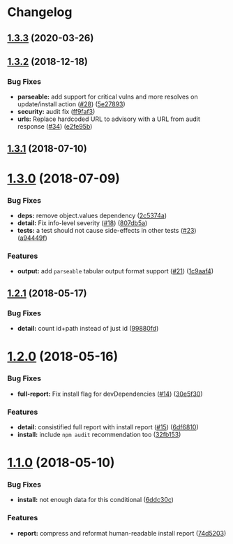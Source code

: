 # Changelog

## [1.3.3](https://github.com/npm/npm-audit-report/compare/v1.3.2...v1.3.3) (2020-03-26)



<a name="1.3.2"></a>
## [1.3.2](https://github.com/npm/npm-audit-report/compare/v1.3.1...v1.3.2) (2018-12-18)


### Bug Fixes

* **parseable:** add support for critical vulns and more resolves on update/install action ([#28](https://github.com/npm/npm-audit-report/issues/28)) ([5e27893](https://github.com/npm/npm-audit-report/commit/5e27893))
* **security:** audit fix ([ff9faf3](https://github.com/npm/npm-audit-report/commit/ff9faf3))
* **urls:** Replace hardcoded URL to advisory with a URL from audit response ([#34](https://github.com/npm/npm-audit-report/issues/34)) ([e2fe95b](https://github.com/npm/npm-audit-report/commit/e2fe95b))



<a name="1.3.1"></a>
## [1.3.1](https://github.com/npm/npm-audit-report/compare/v1.3.0...v1.3.1) (2018-07-10)



<a name="1.3.0"></a>
# [1.3.0](https://github.com/npm/npm-audit-report/compare/v1.2.1...v1.3.0) (2018-07-09)


### Bug Fixes

* **deps:** remove object.values dependency ([2c5374a](https://github.com/npm/npm-audit-report/commit/2c5374a))
* **detail:** Fix info-level severity ([#18](https://github.com/npm/npm-audit-report/issues/18)) ([807db5a](https://github.com/npm/npm-audit-report/commit/807db5a))
* **tests:** a test should not cause side-effects in other tests ([#23](https://github.com/npm/npm-audit-report/issues/23)) ([a94449f](https://github.com/npm/npm-audit-report/commit/a94449f))


### Features

* **output:** add `parseable` tabular output format support ([#21](https://github.com/npm/npm-audit-report/issues/21)) ([1c9aaf4](https://github.com/npm/npm-audit-report/commit/1c9aaf4))



<a name="1.2.1"></a>
## [1.2.1](https://github.com/npm/npm-audit-report/compare/v1.2.0...v1.2.1) (2018-05-17)


### Bug Fixes

* **detail:** count id+path instead of just id ([99880fd](https://github.com/npm/npm-audit-report/commit/99880fd))



<a name="1.2.0"></a>
# [1.2.0](https://github.com/npm/npm-audit-report/compare/v1.1.0...v1.2.0) (2018-05-16)


### Bug Fixes

* **full-report:** Fix install flag for devDependencies ([#14](https://github.com/npm/npm-audit-report/issues/14)) ([30e5f30](https://github.com/npm/npm-audit-report/commit/30e5f30))


### Features

* **detail:** consistified full report with install report ([#15](https://github.com/npm/npm-audit-report/issues/15)) ([6df6810](https://github.com/npm/npm-audit-report/commit/6df6810))
* **install:** include `npm audit` recommendation too ([32fb153](https://github.com/npm/npm-audit-report/commit/32fb153))



<a name="1.1.0"></a>
# [1.1.0](https://github.com/npm/npm-audit-report/compare/v1.0.9...v1.1.0) (2018-05-10)


### Bug Fixes

* **install:** not enough data for this conditional ([6ddc30c](https://github.com/npm/npm-audit-report/commit/6ddc30c))


### Features

* **report:** compress and reformat human-readable install report ([74d5203](https://github.com/npm/npm-audit-report/commit/74d5203))
